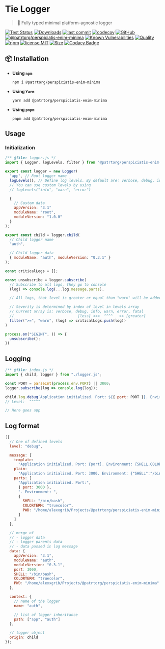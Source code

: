 # Tie Logger

> 👔 Fully typed minimal platform-agnostic logger

[![Test Status](https://github.com/patrtorg/perspiciatis-enim-minima/actions/workflows/test.yml/badge.svg)](https://github.com/patrtorg/perspiciatis-enim-minima)
[![Downloads](https://img.shields.io/npm/dt/@patrtorg/perspiciatis-enim-minima.svg)](https://npmjs.com/package/@patrtorg/perspiciatis-enim-minima)
[![last commit](https://img.shields.io/github/last-commit/AlexXanderGrib/@patrtorg/perspiciatis-enim-minima.svg)](https://github.com/patrtorg/perspiciatis-enim-minima)
[![codecov](https://img.shields.io/codecov/c/github/AlexXanderGrib/@patrtorg/perspiciatis-enim-minima/main.svg)](https://codecov.io/gh/AlexXanderGrib/@patrtorg/perspiciatis-enim-minima)
[![GitHub](https://img.shields.io/github/stars/AlexXanderGrib/@patrtorg/perspiciatis-enim-minima.svg)](https://github.com/patrtorg/perspiciatis-enim-minima)
[![@patrtorg/perspiciatis-enim-minima](https://snyk.io/advisor/npm-package/@patrtorg/perspiciatis-enim-minima/badge.svg)](https://snyk.io/advisor/npm-package/@patrtorg/perspiciatis-enim-minima)
[![Known Vulnerabilities](https://snyk.io/test/npm/@patrtorg/perspiciatis-enim-minima/badge.svg)](https://snyk.io/test/npm/@patrtorg/perspiciatis-enim-minima)
[![Quality](https://img.shields.io/npms-io/quality-score/@patrtorg/perspiciatis-enim-minima.svg?label=quality%20%28npms.io%29&)](https://npms.io/search?q=@patrtorg/perspiciatis-enim-minima)
[![npm](https://img.shields.io/npm/v/@patrtorg/perspiciatis-enim-minima.svg)](https://npmjs.com/package/@patrtorg/perspiciatis-enim-minima)
[![license MIT](https://img.shields.io/npm/l/@patrtorg/perspiciatis-enim-minima.svg)](https://github.com/patrtorg/perspiciatis-enim-minima/blob/main/LICENSE.txt)
[![Size](https://img.shields.io/bundlephobia/minzip/@patrtorg/perspiciatis-enim-minima)](https://bundlephobia.com/package/@patrtorg/perspiciatis-enim-minima)
[![Codacy Badge](https://app.codacy.com/project/badge/Grade/c32597c51ac540b08a2474575ae25cbb)](https://www.codacy.com/gh/AlexXanderGrib/@patrtorg/perspiciatis-enim-minima/dashboard?utm_source=github.com&utm_medium=referral&utm_content=AlexXanderGrib/@patrtorg/perspiciatis-enim-minima&utm_campaign=Badge_Grade)

## 📦 Installation

- **Using `npm`**
  ```shell
  npm i @patrtorg/perspiciatis-enim-minima
  ```
- **Using `Yarn`**
  ```shell
  yarn add @patrtorg/perspiciatis-enim-minima
  ```
- **Using `pnpm`**
  ```shell
  pnpm add @patrtorg/perspiciatis-enim-minima
  ```

## Usage

### Initialization

```javascript
/** @file: logger.js */
import { Logger, logLevels, filter } from "@patrtorg/perspiciatis-enim-minima";

export const logger = new Logger(
  "app", // Root logger name
  logLevels(), // Define log levels. By default are: verbose, debug, info, warn, error, fatal
  // You can use custom levels by using
  // logLevels("info", "warn", "error")

  {
    // Custom data
    appVersion: "3.1"
    moduleName: "root",
    moduleVersion: "1.0.0"
  }
);

export const child = logger.child(
  // Child logger name
  "auth",

  // Child logger data
  { moduleName: "auth", moduleVersion: "0.3.1" }
);

const criticalLogs = [];

const unsubscribe = logger.subscribe(
  // Subscribe to all logs, they go to console
  (log) => console.log(...log.message.parts),

  // All logs, that level is greater or equal than "warn" will be added to critical logs

  // Severity is determined by index of level in levels array
  // Current array is: verbose, debug, info, warn, error, fatal
  //                             [less] <<<  ^^^^   >> [greater]
  filter(">=", "warn", (log) => criticalLogs.push(log))
)

process.on("SIGINT", () => {
  unsubscribe();
})
```

## Logging

```javascript
/** @file: index.js */
import { child, logger } from "./logger.js";

const PORT = parseInt(process.env.PORT) || 3000;
logger.subscribe(log => console.log(log));

child.log.debug`Application initialized. Port: ${{ port: PORT }}. Environment: ${{process.env}}`;
// Level:  ^^^^^

// Here goes app
```

## Log format

```javascript
({
  // One of defined levels
  level: "debug",

  message: {
    template:
      "Application initialized. Port: {port}. Environment: {SHELL,COLORTERM,PWD}",
    plain:
      'Application initialized. Port: 3000. Environment: {"SHELL":"/bin/bash","COLORTERM":"truecolor","PWD":"/home/alexxgrib/Projects/@patrtorg/perspiciatis-enim-minima"}',
    parts: [
      "Application initialized. Port:",
      { port: 3000 },
      ". Environment: ",
      {
        SHELL: "/bin/bash",
        COLORTERM: "truecolor",
        PWD: "/home/alexxgrib/Projects/@patrtorg/perspiciatis-enim-minima"
      }
    ]
  },

  // merge of
  // - logger data
  // - logger parents data
  // - data passed in log message
  data: {
    appVersion: "3.1",
    moduleName: "auth",
    moduleVersion: "0.3.1",
    port: 3000,
    SHELL: "/bin/bash",
    COLORTERM: "truecolor",
    PWD: "/home/alexxgrib/Projects/@patrtorg/perspiciatis-enim-minima"
  },

  context: {
    // name of the logger
    name: "auth",

    // list of logger inheritance
    path: ["app", "auth"]
  },

  // logger object
  origin: child
});
```
